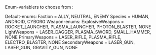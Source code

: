 
Enum-variablers to choose from :

Default-enums:
      Faction =     ALLY, NEUTRAL, ENEMY
      Species =     HUMAN, ANDROID, CYBORG
Weapon-enums:
      ExplosiveWeapons = ROCKET_LAUNCHER, PLASMA_LAUNCHER, PHOTON_BLASTER, NONE
      LightWeapons = LASER_DAGGER, PLASMA_SWORD, SMALL_HAMMER, NONE
      PrimaryWeapons = LASER_RIFLE, PLASMA_RIFLE, ELECTRO_BLASTER, NONE
      SecondaryWeapons = LASER_GUN, LASER_GUN, GRAVITY_GUN, NONE

